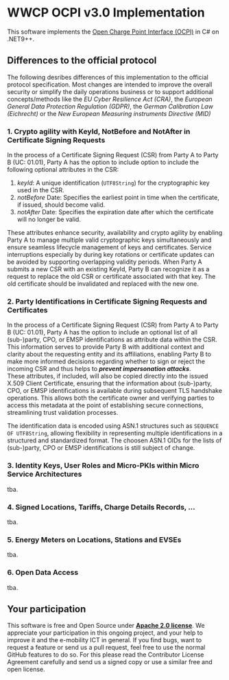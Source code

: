 # WWCP OCPI v3.0 Implementation

This software implements the [Open Charge Point Interface (OCPI)](https://github.com/ocpi/ocpi)
in C# on .NET9++.

## Differences to the official protocol

The following desribes differences of this implementation to the official protocol specification.
Most changes are intended to improve the overall security or simplify the daily operations business
or to support additional concepts/methods like the *EU Cyber Resilience Act (CRA)*, the *European General Data Protection Regulation (GDPR)*, the *German Calibration Law (Eichrecht)* or the *New European Measuring instruments Directive (MID)*

### 1. Crypto agility with KeyId, NotBefore and NotAfter in Certificate Signing Requests

In the process of a Certificate Signing Request (CSR) from Party A to Party B (UC: 01.01), Party A has the option to include option to include the following optional attributes in the CSR:
1. *keyId*: A unique identification (`UTF8String`) for the cryptographic key used in the CSR.
2. *notBefore* Date: Specifies the earliest point in time when the certificate, if issued, should become valid.
3. *notAfter* Date: Specifies the expiration date after which the certificate will no longer be valid.

These attributes enhance security, availability and crypto agility by enabling Party A to manage multiple valid cryptographic keys simultaneously and ensure seamless lifecycle management of keys and certificates. Service interruptions especially by during key rotations or certificate updates can be avoided by supporting overlapping validity periods. When Party A submits a new CSR with an existing KeyId, Party B can recognize it as a request to replace the old CSR or certificate associated with that key. The old certificate should be invalidated and replaced with the new one.


### 2. Party Identifications in Certificate Signing Requests and Certificates

In the process of a Certificate Signing Request (CSR) from Party A to Party B (UC: 01.01), Party A has the option to include an optional list of all (sub-)party, CPO, or EMSP identifications as attribute data within the CSR. This information serves to provide Party B with additional context and clarity about the requesting entity and its affiliations, enabling Party B to make more informed decisions regarding whether to sign or reject the incoming CSR and thus helps to ***prevent impersonation attacks***.    
These attributes, if included, will also be copied directly into the issued X.509 Client Certificate, ensuring that the information about (sub-)party, CPO, or EMSP identifications is available during subsequent TLS handshake operations. This allows both the certificate owner and verifying parties to access this metadata at the point of establishing secure connections, streamlining trust validation processes.

The identification data is encoded using ASN.1 structures such as `SEQUENCE OF UTF8String`, allowing flexibility in representing multiple identifications in a structured and standardized format. The choosen ASN.1 OIDs for the lists of (sub-)party, CPO or EMSP identifications is still subject
of change.


### 3. Identity Keys, User Roles and Micro-PKIs within Micro Service Architectures

tba.


### 4. Signed Locations, Tariffs, Charge Details Records, ...

tba.


### 5. Energy Meters on Locations, Stations and EVSEs

tba.


### 6. Open Data Access

tba.


## Your participation

This software is free and Open Source under [**Apache 2.0 license**](LICENSE).
We appreciate your participation in this ongoing project, and your help to
improve it and the e-mobility ICT in general. If you find bugs, want to request
a feature or send us a pull request, feel free to use the normal GitHub
features to do so. For this please read the Contributor License Agreement
carefully and send us a signed copy or use a similar free and open license.
